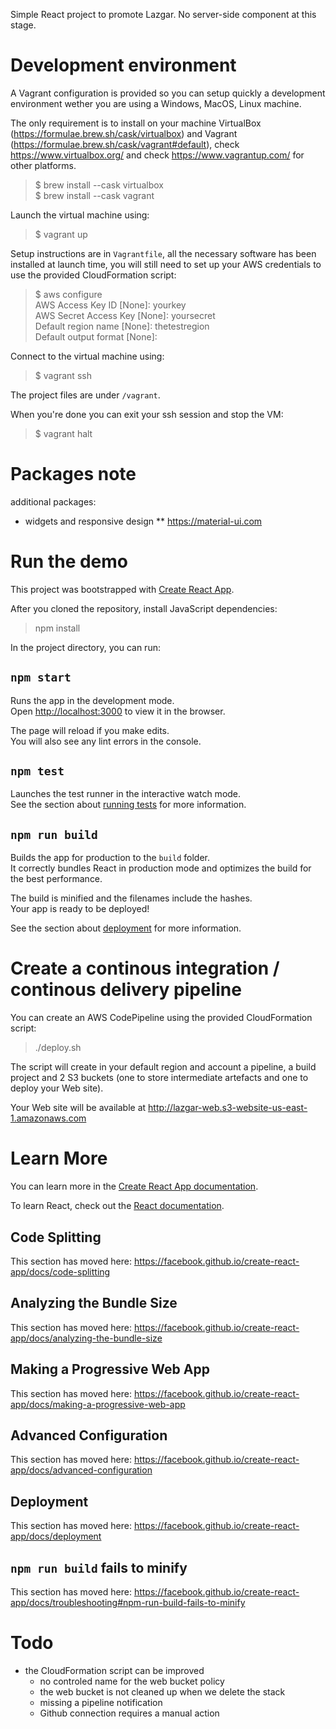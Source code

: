 Simple React project to promote Lazgar. No server-side component at this stage.

# Development environment
A Vagrant configuration is provided so you can setup quickly a development environment wether you are using a Windows, MacOS, Linux machine.

The only requirement is to install on your machine VirtualBox (https://formulae.brew.sh/cask/virtualbox) and Vagrant (https://formulae.brew.sh/cask/vagrant#default), check https://www.virtualbox.org/ and check https://www.vagrantup.com/ for other platforms.
>$ brew install --cask virtualbox  
>$ brew install --cask vagrant  

Launch the virtual machine using:
>$ vagrant up

Setup instructions are in `Vagrantfile`, all the necessary software has been installed at launch time, you will still need to set up your AWS credentials to use the provided CloudFormation script:
>$ aws configure  
>AWS Access Key ID [None]: yourkey  
> AWS Secret Access Key [None]: yoursecret  
> Default region name [None]: thetestregion  
> Default output format [None]: 

Connect to the virtual machine using:
>$ vagrant ssh 

The project files are under `/vagrant`.

When you're done you can exit your ssh session and stop the VM:
>$ vagrant halt

# Packages note
additional packages:
* widgets and responsive design
** https://material-ui.com 

# Run the demo
This project was bootstrapped with [Create React App](https://github.com/facebook/create-react-app).

After you cloned the repository, install JavaScript dependencies:
>npm install  

In the project directory, you can run:

## `npm start`
Runs the app in the development mode.<br />
Open [http://localhost:3000](http://localhost:3000) to view it in the browser.

The page will reload if you make edits.<br />
You will also see any lint errors in the console.

## `npm test`
Launches the test runner in the interactive watch mode.<br />
See the section about [running tests](https://facebook.github.io/create-react-app/docs/running-tests) for more information.

## `npm run build`
Builds the app for production to the `build` folder.<br />
It correctly bundles React in production mode and optimizes the build for the best performance.

The build is minified and the filenames include the hashes.<br />
Your app is ready to be deployed!

See the section about [deployment](https://facebook.github.io/create-react-app/docs/deployment) for more information.

# Create a continous integration / continous delivery pipeline
You can create an AWS CodePipeline using the provided CloudFormation script:
>./deploy.sh  

The script will create in your default region and account a pipeline, a build project and 2 S3 buckets (one to store intermediate artefacts and one to deploy your Web site).

Your Web site will be available at http://lazgar-web.s3-website-us-east-1.amazonaws.com

# Learn More

You can learn more in the [Create React App documentation](https://facebook.github.io/create-react-app/docs/getting-started).

To learn React, check out the [React documentation](https://reactjs.org/).

## Code Splitting

This section has moved here: https://facebook.github.io/create-react-app/docs/code-splitting

## Analyzing the Bundle Size

This section has moved here: https://facebook.github.io/create-react-app/docs/analyzing-the-bundle-size

## Making a Progressive Web App

This section has moved here: https://facebook.github.io/create-react-app/docs/making-a-progressive-web-app

## Advanced Configuration

This section has moved here: https://facebook.github.io/create-react-app/docs/advanced-configuration

## Deployment

This section has moved here: https://facebook.github.io/create-react-app/docs/deployment

## `npm run build` fails to minify

This section has moved here: https://facebook.github.io/create-react-app/docs/troubleshooting#npm-run-build-fails-to-minify
 
# Todo

* the CloudFormation script can be improved
    * no controled name for the web bucket policy
    * the web bucket is not cleaned up when we delete the stack
    * missing a pipeline notification
    * Github connection requires a manual action

